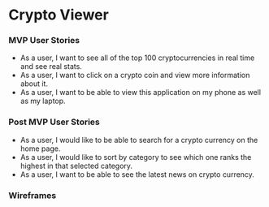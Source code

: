 # Crypto Viewer

### MVP User Stories
- As a user, I want to see all of the top 100 cryptocurrencies in real time and see real stats.
- As a user, I want to click on a crypto coin and view more information about it.
- As a user, I want to be able to view this application on my phone as well as my laptop.

### Post MVP User Stories
- As a user, I would like to be able to search for a crypto currency on the home page.
- As a user, I would like to sort by category to see which one ranks the highest in that selected category.
- As a user, I want to be able to see the latest news on crypto currency.

### Wireframes
